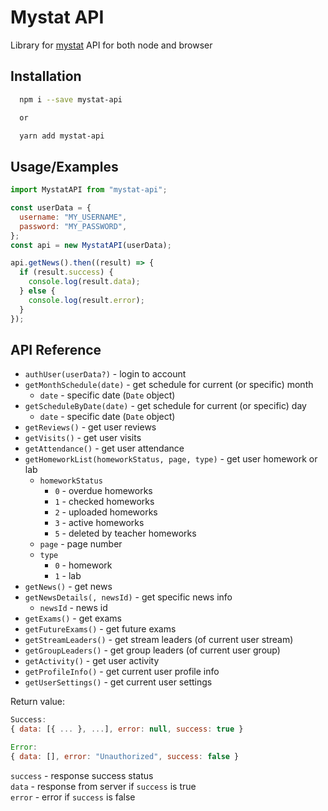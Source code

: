 # Mystat API

Library for [mystat](https://mystat.itstep.org) API for both node and browser

## Installation

```bash
  npm i --save mystat-api

  or

  yarn add mystat-api
```

## Usage/Examples

```javascript
import MystatAPI from "mystat-api";

const userData = {
  username: "MY_USERNAME",
  password: "MY_PASSWORD",
};
const api = new MystatAPI(userData);

api.getNews().then((result) => {
  if (result.success) {
    console.log(result.data);
  } else {
    console.log(result.error);
  }
});
```

## API Reference

- `authUser(userData?)` - login to account
- `getMonthSchedule(date)` - get schedule for current (or specific) month
  - `date` - specific date (`Date` object)
- `getScheduleByDate(date)` - get schedule for current (or specific) day
  - `date` - specific date (`Date` object)
- `getReviews()` - get user reviews
- `getVisits()` - get user visits
- `getAttendance()` - get user attendance
- `getHomeworkList(homeworkStatus, page, type)` - get user homework or lab
  - `homeworkStatus`
    - `0` - overdue homeworks
    - `1` - checked homeworks
    - `2` - uploaded homeworks
    - `3` - active homeworks
    - `5` - deleted by teacher homeworks
  - `page` - page number
  - `type`
    - `0` - homework
    - `1` - lab
- `getNews()` - get news
- `getNewsDetails(, newsId)` - get specific news info
  - `newsId` - news id
- `getExams()` - get exams
- `getFutureExams()` - get future exams
- `getStreamLeaders()` - get stream leaders (of current user stream)
- `getGroupLeaders()` - get group leaders (of current user group)
- `getActivity()` - get user activity
- `getProfileInfo()` - get current user profile info
- `getUserSettings()` - get current user settings

Return value:

```js
Success:
{ data: [{ ... }, ...], error: null, success: true }

Error:
{ data: [], error: "Unauthorized", success: false }
```

`success` - response success status<br>
`data` - response from server if `success` is true<br>
`error` - error if `success` is false
